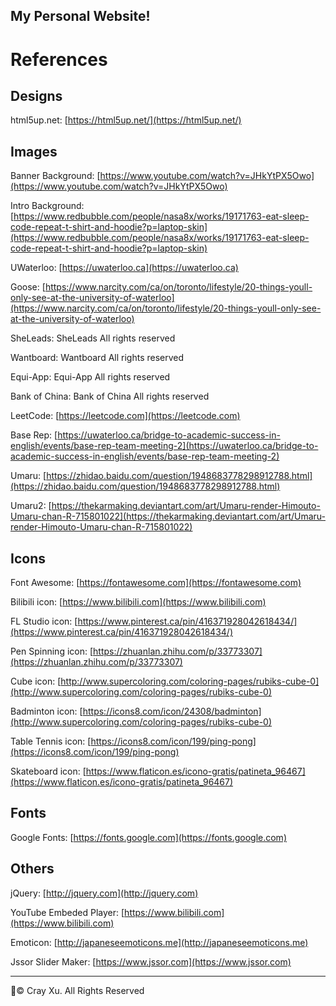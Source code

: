 My Personal Website!
---
# References
## Designs
  html5up.net: [https://html5up.net/](https://html5up.net/)
## Images
  Banner Background: [https://www.youtube.com/watch?v=JHkYtPX5Owo](https://www.youtube.com/watch?v=JHkYtPX5Owo)
  
  Intro Background: [https://www.redbubble.com/people/nasa8x/works/19171763-eat-sleep-code-repeat-t-shirt-and-hoodie?p=laptop-skin](https://www.redbubble.com/people/nasa8x/works/19171763-eat-sleep-code-repeat-t-shirt-and-hoodie?p=laptop-skin)
  
  UWaterloo: [https://uwaterloo.ca](https://uwaterloo.ca)
  
  Goose: [https://www.narcity.com/ca/on/toronto/lifestyle/20-things-youll-only-see-at-the-university-of-waterloo](https://www.narcity.com/ca/on/toronto/lifestyle/20-things-youll-only-see-at-the-university-of-waterloo)
  
  SheLeads: SheLeads All rights reserved
  
  Wantboard: Wantboard All rights reserved
  
  Equi-App: Equi-App All rights reserved
  
  Bank of China: Bank of China All rights reserved
  
  LeetCode: [https://leetcode.com](https://leetcode.com)
  
  Base Rep: [https://uwaterloo.ca/bridge-to-academic-success-in-english/events/base-rep-team-meeting-2](https://uwaterloo.ca/bridge-to-academic-success-in-english/events/base-rep-team-meeting-2)
  
  Umaru: [https://zhidao.baidu.com/question/1948683778298912788.html](https://zhidao.baidu.com/question/1948683778298912788.html)
  
  Umaru2: [https://thekarmaking.deviantart.com/art/Umaru-render-Himouto-Umaru-chan-R-715801022](https://thekarmaking.deviantart.com/art/Umaru-render-Himouto-Umaru-chan-R-715801022)
## Icons
  Font Awesome: [https://fontawesome.com](https://fontawesome.com)
  
  Bilibili icon: [https://www.bilibili.com](https://www.bilibili.com)
  
  FL Studio icon: [https://www.pinterest.ca/pin/416371928042618434/](https://www.pinterest.ca/pin/416371928042618434/)
  
  Pen Spinning icon: [https://zhuanlan.zhihu.com/p/33773307](https://zhuanlan.zhihu.com/p/33773307)
  
  Cube icon: [http://www.supercoloring.com/coloring-pages/rubiks-cube-0](http://www.supercoloring.com/coloring-pages/rubiks-cube-0)
  
  Badminton icon: [https://icons8.com/icon/24308/badminton](http://www.supercoloring.com/coloring-pages/rubiks-cube-0)

  Table Tennis icon: [https://icons8.com/icon/199/ping-pong](https://icons8.com/icon/199/ping-pong)
  
  Skateboard icon: [https://www.flaticon.es/icono-gratis/patineta_96467](https://www.flaticon.es/icono-gratis/patineta_96467)
## Fonts
  Google Fonts: [https://fonts.google.com](https://fonts.google.com)
## Others
  jQuery: [http://jquery.com](http://jquery.com)
  
  YouTube Embeded Player: [https://www.bilibili.com](https://www.bilibili.com)
  
  Emoticon: [http://japaneseemoticons.me](http://japaneseemoticons.me)
  
  Jssor Slider Maker: [https://www.jssor.com](https://www.jssor.com)
  
---
:pencil:© Cray Xu. All Rights Reserved
